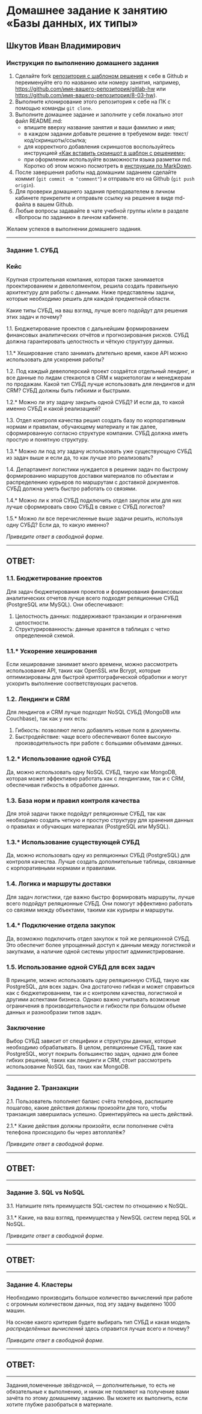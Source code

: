 # Домашнее задание к занятию «Базы данных, их типы»


## Шкутов Иван Владимирович


### Инструкция по выполнению домашнего задания

1. Сделайте fork [репозитория c шаблоном решения](https://github.com/netology-code/sys-pattern-homework) к себе в Github и переименуйте его по названию или номеру занятия, например, https://github.com/имя-вашего-репозитория/gitlab-hw или https://github.com/имя-вашего-репозитория/8-03-hw).
2. Выполните клонирование этого репозитория к себе на ПК с помощью команды `git clone`.
3. Выполните домашнее задание и заполните у себя локально этот файл README.md:
   - впишите вверху название занятия и ваши фамилию и имя;
   - в каждом задании добавьте решение в требуемом виде: текст/код/скриншоты/ссылка;
   - для корректного добавления скриншотов воспользуйтесь инструкцией [«Как вставить скриншот в шаблон с решением»](https://github.com/netology-code/sys-pattern-homework/blob/main/screen-instruction.md);
   - при оформлении используйте возможности языка разметки md. Коротко об этом можно посмотреть в [инструкции по MarkDown](https://github.com/netology-code/sys-pattern-homework/blob/main/md-instruction.md).
4. После завершения работы над домашним заданием сделайте коммит (`git commit -m "comment"`) и отправьте его на Github (`git push origin`).
5. Для проверки домашнего задания преподавателем в личном кабинете прикрепите и отправьте ссылку на решение в виде md-файла в вашем Github.
6. Любые вопросы задавайте в чате учебной группы и/или в разделе «Вопросы по заданию» в личном кабинете.

Желаем успехов в выполнении домашнего задания.

---

### Задание 1. СУБД

### Кейс
Крупная строительная компания, которая также занимается проектированием и девелопментом, решила создать 
правильную архитектуру для работы с данными. Ниже представлены задачи, которые необходимо решить для
каждой предметной области. 

Какие типы СУБД, на ваш взгляд, лучше всего подойдут для решения этих задач и почему? 
 
1.1. Бюджетирование проектов с дальнейшим формированием финансовых аналитических отчётов и прогнозирования рисков.
СУБД должна гарантировать целостность и чёткую структуру данных.

1.1.* Хеширование стало занимать длительно время, какое API можно использовать для ускорения работы? 

1.2. Под каждый девелоперский проект создаётся отдельный лендинг, и все данные по лидам стекаются в CRM к 
маркетологам и менеджерам по продажам. Какой тип СУБД лучше использовать для лендингов и для CRM? 
СУБД должны быть гибкими и быстрыми.

1.2.* Можно ли эту задачу закрыть одной СУБД? И если да, то какой именно СУБД и какой реализацией?

1.3. Отдел контроля качества решил создать базу по корпоративным нормам и правилам, обучающему материалу 
и так далее, сформированную согласно структуре компании. СУБД должна иметь простую и понятную структуру.

1.3.* Можно ли под эту задачу использовать уже существующую СУБД из задач выше и если да, то как лучше это 
реализовать?

1.4. Департамент логистики нуждается в решении задач по быстрому формированию маршрутов доставки материалов 
по объектам и распределению курьеров по маршрутам с доставкой документов. СУБД должна уметь быстро работать
со связями.

1.4.* Можно ли к этой СУБД подключить отдел закупок или для них лучше сформировать свою СУБД в связке с СУБД 
логистов?

1.5.* Можно ли все перечисленные выше задачи решить, используя одну СУБД? Если да, то какую именно?

*Приведите ответ в свободной форме.*

---

## ОТВЕТ:

### 1.1. Бюджетирование проектов

Для задач бюджетирования проектов и формирования финансовых аналитических отчетов лучше всего подходят реляционные СУБД (PostgreSQL или MySQL). Они обеспечивают:
1.	Целостность данных: поддерживают транзакции и ограничения целостности.
2.	Структурированность: данные хранятся в таблицах с четко определенной схемой.

   
### 1.1.* Ускорение хеширования

Если хеширование занимает много времени, можно рассмотреть использование API, таких как OpenSSL или Bcrypt, которые оптимизированы для быстрой криптографической обработки и могут ускорить выполнение соответствующих расчетов.


### 1.2. Лендинги и CRM

Для лендингов и CRM лучше подходят NoSQL СУБД (MongoDB или Couchbase), так как у них есть:
1.	Гибкость: позволяют легко добавлять новые поля в документы.
2.	Быстродействие: чаще всего обеспечивают более высокую производительность при работе с большими объемами данных.

   
### 1.2.* Использование одной СУБД

Да, можно использовать одну NoSQL СУБД, такую как MongoDB, которая может эффективно работать как с лендингами, так и с CRM, обеспечивая гибкость в обработке данных.


### 1.3. База норм и правил контроля качества

Для этой задачи также подойдут реляционные СУБД, так как необходимо создать четкую и простую структуру для хранения данных о правилах и обучающих материалах (PostgreSQL или MySQL).


### 1.3.* Использование существующей СУБД

Да, можно использовать одну из реляционных СУБД (PostgreSQL) для контроля качества. Лучше создать дополнительные таблицы, связанные с корпоративными нормами и правилами.


### 1.4. Логика и маршруты доставки

Для задач логистики, где важно быстро формировать маршруты, лучше всего подойдут реляционные СУБД. Они помогут эффективно работать со связями между объектами, такими как курьеры и маршруты.


### 1.4.* Подключение отдела закупок

Да, возможно подключить отдел закупок к той же реляционной СУБД. Это обеспечит более упрощенный доступ к данным между логистикой и закупками, а наличие одной системы упростит администрирование.


### 1.5. Использование одной СУБД для всех задач

В принципе, можно использовать одну реляционную СУБД, такую как PostgreSQL, для всех задач. Она достаточно гибкая и может справиться как с бюджетированием, так и с контролем качества, логистикой и другими аспектами бизнеса. Однако важно учитывать возможные ограничения в производительности и гибкости при большом объеме данных и разнообразии типов задач.


### Заключение

Выбор СУБД зависит от специфики и структуры данных, которые необходимо обрабатывать. В целом, реляционные СУБД, такие как PostgreSQL, могут покрыть большинство задач, однако для более гибких решений, таких как лендинги и CRM, стоит рассмотреть использование NoSQL баз, таких как MongoDB.

---


### Задание 2. Транзакции

2.1. Пользователь пополняет баланс счёта телефона, распишите пошагово, какие действия должны произойти для того, чтобы 
транзакция завершилась успешно. Ориентируйтесь на шесть действий.

2.1.* Какие действия должны произойти, если пополнение счёта телефона происходило бы через автоплатёж?

*Приведите ответ в свободной форме.*

---

## ОТВЕТ:






---

### Задание 3. SQL vs NoSQL

3.1. Напишите пять преимуществ SQL-систем по отношению к NoSQL. 

3.1.* Какие, на ваш взгляд, преимущества у NewSQL систем перед SQL и NoSQL.

*Приведите ответ в свободной форме.*

---

## ОТВЕТ:






---

### Задание 4. Кластеры

Необходимо производить большое количество вычислений при работе с огромным количеством данных, под эту задачу 
выделено 1000 машин. 

На основе какого критерия будете выбирать тип СУБД и какая модель *распределённых вычислений* 
здесь справится лучше всего и почему?

*Приведите ответ в свободной форме.*

---

## ОТВЕТ:






---

Задания,помеченные звёздочкой, — дополнительные, то есть не обязательные к выполнению, и никак не повлияют на получение вами зачёта по этому домашнему заданию. Вы можете их выполнить, если хотите глубже разобраться в материале.
